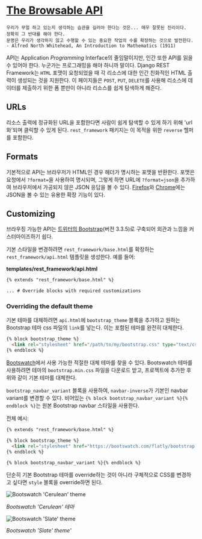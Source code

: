 # [The Browsable API](https://www.django-rest-framework.org/topics/browsable-api/)
```
우리가 무얼 하고 있는지 생각하는 습관을 길러야 한다는 것은... 매우 잘못된 진리이다.
정확히 그 반대를 해야 한다.
문명은 우리가 생각하지 않고 수행할 수 있는 중요한 작업의 수를 확장하는 것으로 발전한다.
- Alfred North Whitehead, An Introduction to Mathematics (1911)
```

API는 Application *Programming* Interface의 줄임말이지만, 인간 또한 API를 읽을 수 있어야 한다. 누군가는 프로그래밍을 해야 하니까 말이다. Django REST Framework는 `HTML` 포맷이 요청되었을 때 각 리소스에 대한 인간 친화적인 HTML 출력이 생성되는 것을 지원한다. 이 페이지들은 `POST`, `PUT`, `DELETE`를 사용해 리소스에 데이터를 제출하기 위한 폼 뿐만이 아니라 리소스를 쉽게 탐색하게 해준다.

## URLs
리소스 출력에 정규화된 URL을 포함한다면 사람이 쉽게 탐색할 수 있게 하기 위해 'url화'되며 클릭할 수 있게 된다. `rest_framework` 패키지는 이 목적을 위한 `reverse` 헬퍼를 포함한다.

## Formats
기본적으로 API는 브라우저가 HTML인 경우 헤더가 명시하는 포맷을 반환한다. 포맷은 요청에서 `?format=`을 사용하여 명시되며, 그렇게 하면 URL에 `?format=json`을 추가하여 브라우저에서 가공되지 않은 JSON 응답을 볼 수 있다. [Firefox](https://addons.mozilla.org/en-US/firefox/addon/jsonview/)와 [Chrome](https://chrome.google.com/webstore/detail/chklaanhfefbnpoihckbnefhakgolnmc)에는 JSON을 볼 수 있는 유용한 확장 기능이 있다.

## Customizing
브라우징 가능한 API는 [트위터의 Bootstrap](https://getbootstrap.com/)(버전 3.3.5)로 구축되어 외관과 느낌을 커스터마이즈하기 쉽다.

기본 스타일을 변경하려면 `rest_framework/base.html`를 확장하는 `rest_framework/api.html` 템플릿을 생성한다. 예를 들어:

**templates/rest_framework/api.html**
```html
{% extends "rest_framework/base.html" %}

... # Override blocks with required customizations
```

### Overriding the default theme
기본 테마를 대체하려면 `api.html`에 `bootstrap_theme` 블록을 추가하고 원하는 Bootstrap 테마 css 파일의 `link`를 넣는다. 이는 포함된 테마를 완전히 대체한다.

```html
{% block bootstrap_theme %}
  <link rel="stylesheet" href="/path/to/my/bootstrap.css" type="text/css">
{% endblock %}
```

[Bootswatch](https://bootswatch.com/)에서 사용 가능한 적절한 대체 테마를 찾을 수 있다. Bootswatch 테마를 사용하려면 테마의 `bootstrap.min.css` 파일을 다운로드 받고, 프로젝트에 추가한 후 위와 같이 기본 테마를 대체한다.

`bootstrap_navbar_variant` 블록을 사용하여, `navbar-inverse`가 기본인 navbar variant를 변경할 수 있다. 비어있는 `{% block bootstrap_navbar_variant %}{% endblock %}`는 원본 Bootstrap navbar 스타일을 사용한다.

전체 예시:
```html
{% extends "rest_framework/base.html" %}

{% block bootstrap_theme %}
  <link rel="stylesheet" href="https://bootswatch.com/flatly/bootstrap.min.css" type="text/css">
{% endblock %}

{% block bootstrap_navbar_variant %}{% endblock %}
```

단순히 기본 Bootstrap 테마를 override하는 것이 아니라 구체적으로 CSS를 변경하고 싶다면 `style` 블록을 override하면 된다.

![Bootswatch 'Cerulean' theme](https://www.django-rest-framework.org/img/cerulean.png)

*Bootswatch 'Cerulean' 테마*

![Bootswatch 'Slate' theme](https://www.django-rest-framework.org/img/slate.png)

*Bootswatch 'Slate' theme'*